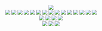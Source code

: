 <div align="center">
    <img src="https://capsule-render.vercel.app/api?type=waving&color=ff8002&height=260&text=TaeHwan&nbsp;Kim&animation=&fontColor=ffffff&fontSize=50" />
</div>

<!--[![Typing SVG](https://readme-typing-svg.demolab.com?font=Fira+Code&pause=1000&width=435&lines=first;test)](https://git.io/typing-svg)-->

<!--[![Top Langs](https://github-readme-stats.vercel.app/api/top-langs/?username=KTH8962)](https://github.com/anuraghazra/github-readme-stats)
[![Anurag's GitHub stats](https://github-readme-stats.vercel.app/api?username=KTH8962)](https://github.com/anuraghazra/github-readme-stats)
[![GitHub Streak](https://streak-stats.demolab.com?user=KTH8962)](https://git.io/streak-stats)-->

<!--
<div>
  <table style="float: left;">
      <tr>
          <th>이름</th>                    
          <th>GitHub 프로필</th>
      </tr>
      <tr>
          <th>김태환</th>
          <td>https://github.com/KTH8962</td>
      </tr>
  </table>
  <table style="float: left;">
      <tr>
          <th>이름</th>                    
          <th>GitHub 프로필</th>
      </tr>
      <tr>
          <th>김태환</th>
          <td>https://github.com/KTH8962</td>
      </tr>
  </table>
</div>-->

<div align="center">
  <img src="https://img.shields.io/badge/html5-20232a.svg?style=for-the-badge&logo=html5&logoColor=FFFFFF&color=F06529" />
  <img src="https://img.shields.io/badge/css3-20232a.svg?style=for-the-badge&logo=css3&logoColor=FFFFFF&color=0277BD" />
  <img src="https://img.shields.io/badge/sass-20232a.svg?style=for-the-badge&logo=sass&logoColor=FFFFFF&color=CC6699" />
  <img src="https://img.shields.io/badge/javascript-20232a.svg?style=for-the-badge&logo=javascript&logoColor=F0DB4F" />
  <img src="https://img.shields.io/badge/jquery-20232a.svg?style=for-the-badge&logo=jquery&logoColor=FFFFFF&color=0769AD" />
  <img src="https://img.shields.io/badge/typescript-20232a.svg?style=for-the-badge&logo=typescript&logoColor=FFFFFF&color=007ACC" />
  <img src="https://img.shields.io/badge/node.js-20232a.svg?style=for-the-badge&logo=node.js&logoColor=FFFFFF&color=3C873A" />
  <img src="https://img.shields.io/badge/react-20232a.svg?style=for-the-badge&logo=react&logoColor=61DBFB" />
  <img src="https://img.shields.io/badge/express-20232a.svg?style=for-the-badge&logo=express&logoColor=FFFFFF&color=3B4854" />
  <img src="https://img.shields.io/badge/springboot-20232a.svg?style=for-the-badge&logo=springboot&logoColor=FFFFFF&color=8BC34A" />
  <img src="https://img.shields.io/badge/mysql-20232a.svg?style=for-the-badge&logo=mysql&logoColor=FFFFFF&color=00758F" />
  <img src="https://img.shields.io/badge/oracle-20232a.svg?style=for-the-badge&logo=oracle&logoColor=FFFFFF&color=F80102" />
  <img src="https://img.shields.io/badge/linux-20232a.svg?style=for-the-badge&logo=linux&logoColor=FFFFFF&color=85325E" />
  <img src="https://img.shields.io/badge/java-20232a.svg?style=for-the-badge&logo=java&logoColor=FFFFFF&color=5382A1" />
  <img src="https://img.shields.io/badge/vue.js-20232a.svg?style=for-the-badge&logo=vue.js&logoColor=FFFFFF&color=41B883" />
</div>

<div align="center">
  <img src="https://img.shields.io/badge/visual studio code-20232a.svg?style=for-the-badge&logo=vscode&logoColor=FFFFFF&color=29B6F6" />
  <img src="https://img.shields.io/badge/eclipse-20232a.svg?style=for-the-badge&logo=eclipseide&logoColor=FFFFFF&color=42337F" />
  <img src="https://img.shields.io/badge/intellij-20232a.svg?style=for-the-badge&logo=intellijidea&logoColor=FFFFFF&color=000000" />
  <img src="https://img.shields.io/badge/filezilla-20232a.svg?style=for-the-badge&logo=filezilla&logoColor=FFFFFF&color=BF0000" />
</div>

<div align="center">
  <img src="https://img.shields.io/badge/photoshop-20232a.svg?style=for-the-badge&logo=adobephotoshop&logoColor=8BC3FC" />
  <img src="https://img.shields.io/badge/figma-20232a.svg?style=for-the-badge&logo=figma&logoColor=FFFFFF&color=F24E1E" />
  <img src="https://img.shields.io/badge/github-20232a.svg?style=for-the-badge&logo=github&logoColor=FFFFFF&color=AD5C51" />
</div>

